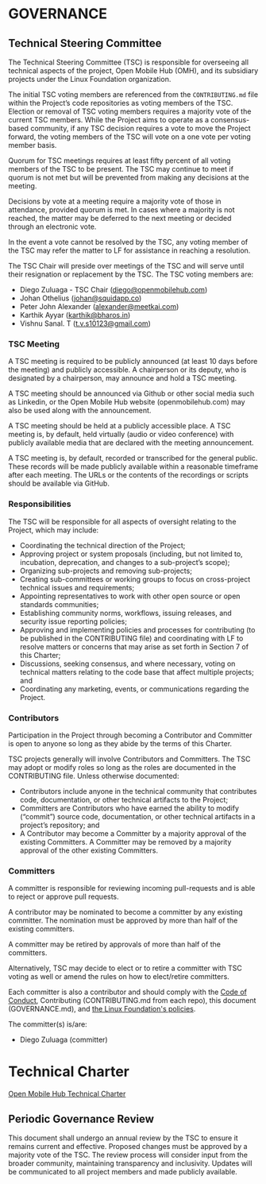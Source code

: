 
# GOVERNANCE

## Technical Steering Committee

The Technical Steering Committee (TSC) is responsible for overseeing all technical aspects of the project, Open Mobile Hub (OMH), and its subsidiary projects under the Linux Foundation organization.

The initial TSC voting members are referenced from the `CONTRIBUTING.md` file within the Project’s code repositories as voting members of the TSC. Election or removal of TSC voting members requires a majority vote of the current TSC members. While the Project aims to operate as a consensus-based community, if any TSC decision requires a vote to move the Project forward, the voting members of the TSC will vote on a one vote per voting member basis.

Quorum for TSC meetings requires at least fifty percent of all voting members of the TSC to be present. The TSC may continue to meet if quorum is not met but will be prevented from making any decisions at the meeting.

Decisions by vote at a meeting require a majority vote of those in attendance, provided quorum is met. In cases where a majority is not reached, the matter may be deferred to the next meeting or decided through an electronic vote.

In the event a vote cannot be resolved by the TSC, any voting member of the TSC may refer the matter to LF for assistance in reaching a resolution.

The TSC Chair will preside over meetings of the TSC and will serve until their resignation or replacement by the TSC. The TSC voting members are:

- Diego Zuluaga - TSC Chair (diego@openmobilehub.com)
- Johan Othelius (johan@squidapp.co)
- Peter John Alexander (alexander@meetkai.com)
- Karthik Ayyar (karthik@bharos.in)
- Vishnu Sanal. T (t.v.s10123@gmail.com)

### TSC Meeting

A TSC meeting is required to be publicly announced (at least 10 days before the meeting) and publicly accessible. A chairperson or its deputy, who is designated by a chairperson, may announce and hold a TSC meeting.

A TSC meeting should be announced via Github or other social media such as Linkedin, or the Open Mobile Hub website (openmobilehub.com) may also be used along with the announcement.

A TSC meeting should be held at a publicly accessible place. A TSC meeting is, by default, held virtually (audio or video conference) with publicly available media that are declared with the meeting announcement.

A TSC meeting is, by default, recorded or transcribed for the general public. These records will be made publicly available within a reasonable timeframe after each meeting. The URLs or the contents of the recordings or scripts should be available via GitHub.

### Responsibilities

The TSC will be responsible for all aspects of oversight relating to the Project, which may include:

- Coordinating the technical direction of the Project;
- Approving project or system proposals (including, but not limited to, incubation, deprecation, and changes to a sub-project’s scope);
- Organizing sub-projects and removing sub-projects;
- Creating sub-committees or working groups to focus on cross-project technical issues and requirements;
- Appointing representatives to work with other open source or open standards communities;
- Establishing community norms, workflows, issuing releases, and security issue reporting policies;
- Approving and implementing policies and processes for contributing (to be published in the CONTRIBUTING file) and coordinating with LF to resolve matters or concerns that may arise as set forth in Section 7 of this Charter;
- Discussions, seeking consensus, and where necessary, voting on technical matters relating to the code base that affect multiple projects; and
- Coordinating any marketing, events, or communications regarding the Project.

### Contributors

Participation in the Project through becoming a Contributor and Committer is open to anyone so long as they abide by the terms of this Charter.

TSC projects generally will involve Contributors and Committers. The TSC may adopt or modify roles so long as the roles are documented in the CONTRIBUTING file. Unless otherwise documented:

- Contributors include anyone in the technical community that contributes code, documentation, or other technical artifacts to the Project;
- Committers are Contributors who have earned the ability to modify (“commit”) source code, documentation, or other technical artifacts in a project’s repository; and
- A Contributor may become a Committer by a majority approval of the existing Committers. A Committer may be removed by a majority approval of the other existing Committers.

### Committers

A committer is responsible for reviewing incoming pull-requests and is able to reject or approve pull requests.

A contributor may be nominated to become a committer by any existing committer. The nomination must be approved by more than half of the existing committers.

A committer may be retired by approvals of more than half of the committers.

Alternatively, TSC may decide to elect or to retire a committer with TSC voting as well or amend the rules on how to elect/retire committers.

Each committer is also a contributor and should comply with the [Code of Conduct](CODE_OF_CONDUCT.md), Contributing (CONTRIBUTING.md from each repo), this document (GOVERNANCE.md), and [the Linux Foundation's policies](https://lfprojects.org/policies/).

The committer(s) is/are:

- Diego Zuluaga (committer)

# Technical Charter
[Open Mobile Hub Technical Charter]([https://github.com/openmobilehub/admin/blob/main/open-mobile-hub_Charter.pdf])

## Periodic Governance Review

This document shall undergo an annual review by the TSC to ensure it remains current and effective. Proposed changes must be approved by a majority vote of the TSC. The review process will consider input from the broader community, maintaining transparency and inclusivity. Updates will be communicated to all project members and made publicly available.
